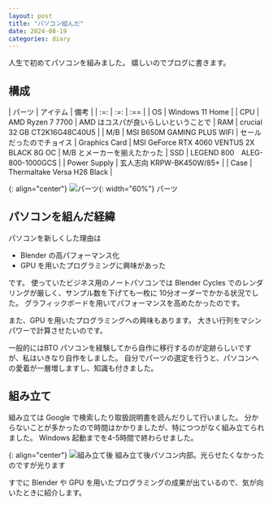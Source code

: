 ```yaml
---
layout: post
title: "パソコン組んだ"
date: 2024-08-19
categories: diary
---
```


人生で初めてパソコンを組みました。
嬉しいのでブログに書きます。

## 構成

| パーツ | アイテム | 備考 |
| :=: | :=: | :== |
| OS | Windows 11 Home |
| CPU | AMD Ryzen 7 7700 | AMD はコスパが良いらしいということで
| RAM | crucial 32 GB CT2K16G48C40U5 |
| M/B | MSI B650M GAMING PLUS WIFI | セールだったのでチョイス
| Graphics Card | MSI GeForce RTX 4060 VENTUS 2X BLACK 8G OC | M/B とメーカーを揃えたかった
| SSD | LEGEND 800　ALEG-800-1000GCS |
| Power Supply | 玄人志向 KRPW-BK450W/85+ |
| Case | Thermaltake Versa H26 Black |

{: align="center"}
![パーツ]({{site.baseurl}}/assets/2024-08-12-build_pc/pc_parts.jpg){: width="60%"}
パーツ

## パソコンを組んだ経緯

パソコンを新しくした理由は

- Blender の高パフォーマンス化
- GPU を用いたプログラミングに興味があった

です。
使っていたビジネス用のノートパソコンでは Blender Cycles でのレンダリングが厳しく、サンプル数を下げても一枚に 10分オーダーでかかる状況でした。
グラフィックボードを用いてパフォーマンスを高めたかったのです。

また、GPU を用いたプログラミングへの興味もあります。
大きい行列をマシンパワーで計算させたいのです。

一般的にはBTO パソコンを経験してから自作に移行するのが定跡らしいですが、私はいきなり自作をしました。
自分でパーツの選定を行うと、パソコンへの愛着が一層増しますし、知識も付きました。

## 組み立て

組み立ては Google で検索したり取扱説明書を読んだりして行いました。
分からないことが多かったので時間はかかりましたが、特につつがなく組み立てられました。
Windows 起動までを4-5時間で終わらせました。

{: align="center"}
![組み立て後]({{site.baseurl}}/assets/2024-08-12-build_pc/pc_build.jpg)
組み立て後パソコン内部。光らせたくなかったのですが光ります

すでに Blender や GPU を用いたプログラミングの成果が出ているので、気が向いたときに紹介します。

